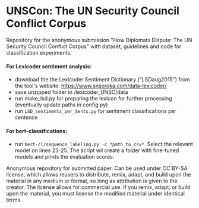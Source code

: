 # UNSCon: The UN Security Council Conflict Corpus

Repository for the anonymous submission "How Diplomats Dispute: The UN Security Council Conflict Corpus" with dataset, guidelines and code for classification experiments.

#### For Lexicoder sentiment analysis: 
- download the the Lexicoder Sentiment Dictionary ("LSDaug2015") from the tool's website: https://www.snsoroka.com/data-lexicoder/
- save unzipped folder in /lexicoder_UNSC/data
- run make_lsd.py for preparing the lexicon for further processing (eventually update paths in config.py)
- run `LSD_sentiments_per_Sents.py` for sentiment classifications per sentence 

#### For bert-classifications:
-  run `bert-cl/sequence_labeling.py -c *path_to_csv*`. Select the relevant model on lines 23-25. The script wil create a folder with fine-tuned models and prints the evaluation scores.


Anonymous repository for submitted paper. 
Can be used under CC BY-SA license, which allows reusers to distribute, remix, adapt, and build upon the material in any medium or format, so long as attribution is given to the creator. The license allows for commercial use. If you remix, adapt, or build upon the material, you must license the modified material under identical terms.

